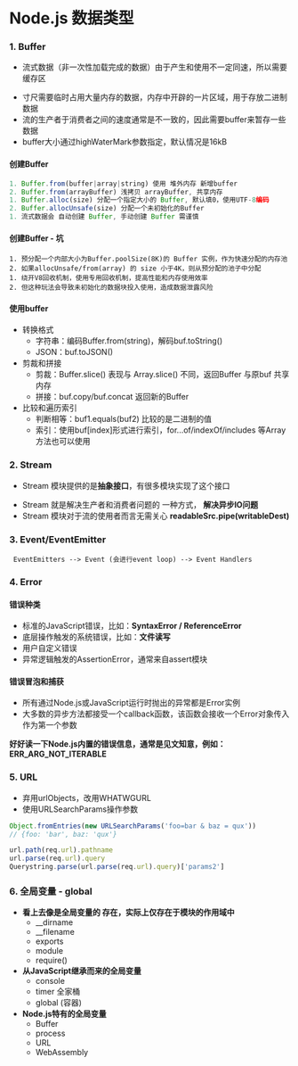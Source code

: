 # Node.js 数据类型

### 1. Buffer

+ 流式数据（非一次性加载完成的数据）由于产生和使用不一定同速，所以需要缓存区

- 寸尺需要临时占用大量内存的数据，内存中开辟的一片区域，用于存放二进制数据
- 流的生产者于消费者之间的速度通常是不一致的，因此需要buffer来暂存一些数据
- buffer大小通过highWaterMark参数指定，默认情况是16kB

#### 创建Buffer

```js
1. Buffer.from(buffer|array|string) 使用 堆外内存 新增buffer
2. Buffer.from(arrayBuffer) 浅拷贝 arrayBuffer, 共享内存
1. Buffer.alloc(size) 分配一个指定大小的 Buffer, 默认填0，使用UTF-8编码
2. Buffer.allocUnsafe(size) 分配一个未初始化的Buffer
1. 流式数据会 自动创建 Buffer, 手动创建 Buffer 需谨慎
```

#### 创建Buffer - 坑

```
1. 预分配一个内部大小为Buffer.poolSize(8K)的 Buffer 实例，作为快速分配的内存池
2. 如果allocUnsafe/from(array) 的 size 小于4K，则从预分配的池子中分配
1. 绕开V8回收机制，使用专用回收机制，提高性能和内存使用效率
2. 但这种玩法会导致未初始化的数据块投入使用，造成数据泄露风险
```

#### 使用buffer

- 转换格式
  - 字符串：编码Buffer.from(string)，解码buf.toString()
  - JSON：buf.toJSON()
- 剪裁和拼接
  - 剪裁：Buffer.slice() 表现与 Array.slice() 不同，返回Buffer 与原buf 共享内存
  - 拼接：buf.copy/buf.concat 返回新的Buffer
- 比较和遍历索引
  - 判断相等：buf1.equals(buf2) 比较的是二进制的值
  - 索引：使用buf[index]形式进行索引，for...of/indexOf/includes 等Array方法也可以使用

### 

### 2. Stream

+ Stream 模块提供的是**抽象接口**，有很多模块实现了这个接口

- Stream 就是解决生产者和消费者问题的 一种方式， **解决异步IO问题**
- Stream 模块对于流的使用者而言无需关心 **readableSrc.pipe(writableDest)**





### 3. Event/EventEmitter



```
 EventEmitters --> Event (会进行event loop) --> Event Handlers
```



### 4. Error

#### **错误种类**

- 标准的JavaScript错误，比如：**SyntaxError / ReferenceError**
- 底层操作触发的系统错误，比如：**文件读写**
- 用户自定义错误
- 异常逻辑触发的AssertionError，通常来自assert模块

#### **错误冒泡和捕获**

- 所有通过Node.js或JavaScript运行时抛出的异常都是Error实例
- 大多数的异步方法都接受一个callback函数，该函数会接收一个Error对象传入作为第一个参数

**好好读一下Node.js内置的错误信息，通常是见文知意，例如：ERR_ARG_NOT_ITERABLE**



### 5. URL

- 弃用urlObjects，改用WHATWGURL
- 使用URLSearchParams操作参数

```js
Object.fromEntries(new URLSearchParams('foo=bar & baz = qux'))
// {foo: 'bar', baz: 'qux'}

url.path(req.url).pathname
url.parse(req.url).query
Querystring.parse(url.parse(req.url).query)['params2']
```

### 

### 6. 全局变量 - global

- **看上去像是全局变量的 存在，实际上仅存在于模块的作用域中**
  - __dirname
  - __filename
  - exports
  - module
  - require()
- **从JavaScript继承而来的全局变量**
  - console
  - timer 全家桶
  - global (容器)
- **Node.js特有的全局变量**
  - Buffer
  - process
  - URL
  - WebAssembly

